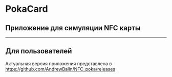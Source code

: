 # PokaCard

## Приложение для симуляции NFC карты

---

## Для пользователей

Актуальная версия приложения представлена в https://github.com/AndrewBalin/NFC_poka/releases
